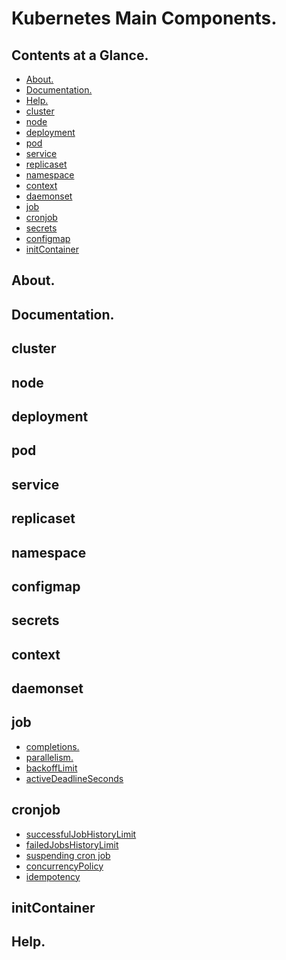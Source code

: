 # Kubernetes Main Components.





## Contents at a Glance.
* [About.](#about)
* [Documentation.](#documentation)
* [Help.](#help)
* [cluster](#cluster)
* [node](#node)
* [deployment](#deployment)
* [pod](#pod)
* [service](#service)
* [replicaset](#replicaset)
* [namespace](#namespace)
* [context](#context)
* [daemonset](#daemonset)
* [job](#job)
* [cronjob](#cronjob)
* [secrets](#secrets)
* [configmap](#configmap)
* [initContainer](#initContainer)




## About.





## Documentation.





## cluster





## node





## deployment





## pod





## service





## replicaset





## namespace





## configmap





## secrets





## context





## daemonset





## job
* [completions.]()
* [parallelism.]()
* [backoffLimit]()
* [activeDeadlineSeconds]()





## cronjob
* [successfulJobHistoryLimit]()
* [failedJobsHistoryLimit]()
* [suspending cron job]()
* [concurrencyPolicy]()
* [idempotency]()





## initContainer





## Help.
